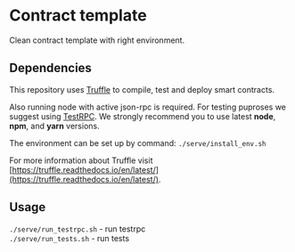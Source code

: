 # Contract template
Clean contract template with right environment.

## Dependencies
This repository uses [Truffle](http://truffleframework.com/) to compile, test and deploy smart contracts. 

Also running node with active json-rpc is required. For testing puproses we suggest using [TestRPC](https://github.com/ethereumjs/testrpc).
We strongly recommend you to use latest **node**, **npm**, and **yarn** versions.

The environment can be set up by command:
`./serve/install_env.sh`

For more information about Truffle visit [https://truffle.readthedocs.io/en/latest/](https://truffle.readthedocs.io/en/latest/).

## Usage

`./serve/run_testrpc.sh` - run testrpc<br />
`./serve/run_tests.sh` - run tests
